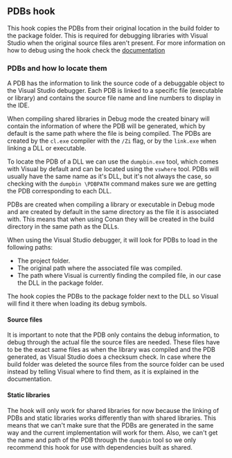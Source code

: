 ## PDBs hook
This hook copies the PDBs from their original location in the build folder to the package folder.
This is required for debugging libraries with Visual Studio when the original source files aren't present.
For more information on how to debug using the hook check the [documentation](https://docs.conan.io/2/examples/dev_flow/debug/debugging_visual.html)

### PDBs and how lo locate them

A PDB has the information to link the source code of a debuggable object to the Visual Studio debugger. Each PDB is linked to a
specific file (executable or library) and contains the source file name and line numbers to display in the IDE.

When compiling shared libraries in Debug mode the created binary will contain the information of where the PDB will be
generated, which by default is the same path where the file is being compiled. The PDBs are created by the ``cl.exe``
compiler with the ``/Zi`` flag, or by the ``link.exe`` when linking a DLL or executable.

To locate the PDB of a DLL we can use the ``dumpbin.exe`` tool, which comes with Visual by default and can be located
using the ``vswhere`` tool. PDBs will usually have the same name as it's 
DLL, but it's not always the case, so checking with the ``dumpbin \PDBPATH`` command makes sure we are getting the PDB
corresponding to each DLL. 

PDBs are created when compiling a library or executable in Debug mode and are created by default in the same directory
as the file it is associated with. This means that when using Conan they will be created in the build directory in the
same path as the DLLs.

When using the Visual Studio debugger, it will look for PDBs to load in the following paths:

- The project folder.
- The original path where the associated file was compiled.
- The path where Visual is currently finding the compiled file, in our case the DLL in the package folder.

The hook copies the PDBs to the package folder next to the DLL so Visual will find it there when loading its debug symbols.

#### Source files

It is important to note that the PDB only contains the debug information, to debug through the actual file the source 
files are needed. These files have to be the exact same files as when the library was compiled and the PDB generated, 
as Visual Studio does a checksum check. In case where the build folder was deleted the source files from the source
folder can be used instead by telling Visual where to find them, as it is explained in the documentation.

#### Static libraries

The hook will only work for shared libraries for now because the linking of PDBs and static libraries works differently
than with shared libraries. This means that we can't make sure that the PDBs are generated in the same way and the
current implementation will work for them. Also, we can't get the name and path of the PDB through the ``dumpbin`` tool
so we only recommend this hook for use with dependencies built as shared.
